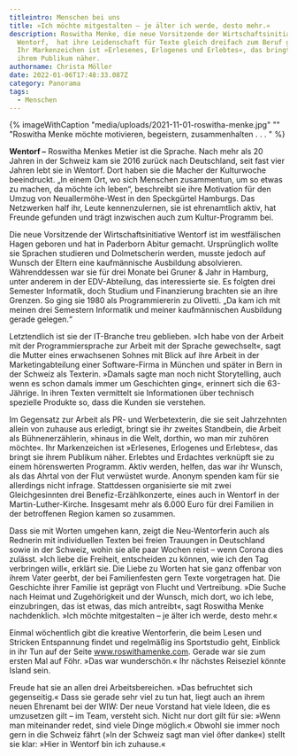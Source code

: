 ```yaml
---
titleintro: Menschen bei uns
title: »Ich möchte mitgestalten – je älter ich werde, desto mehr.«
description: Roswitha Menke, die neue Vorsitzende der Wirtschaftsinitiative
  Wentorf,  hat ihre Leidenschaft für Texte gleich dreifach zum Beruf gemacht.
  Ihr Markenzeichen ist »Erlesenes, Erlogenes und Erlebtes«, das bringt sie
  ihrem Publikum näher.
authorname: Christa Möller
date: 2022-01-06T17:48:33.087Z
category: Panorama
tags:
  - Menschen
---
```

{% imageWithCaption "media/uploads/2021-11-01-roswitha-menke.jpg" "" "Roswitha Menke möchte motivieren, begeistern, zusammenhalten . . .   " %}



**Wentorf –** Roswitha Menkes Metier ist die Sprache. Nach mehr als 20 Jahren in der Schweiz kam sie 2016 zurück nach Deutschland, seit fast vier Jahren lebt sie in Wentorf. Dort haben sie die Macher der Kulturwoche beeindruckt. „In einem Ort, wo sich Menschen zusammentun, um so etwas zu machen, da möchte ich leben“, beschreibt sie ihre Motivation für den Umzug von Neuallermöhe-West in den Speckgürtel Hamburgs. Das Netzwerken half ihr, Leute kennenzulernen, sie ist ehrenamtlich aktiv, hat Freunde gefunden und trägt inzwischen auch zum Kultur-Programm bei. 

Die neue Vorsitzende der Wirtschaftsinitiative Wentorf ist im westfälischen Hagen geboren und hat in Paderborn Abitur gemacht. Ursprünglich wollte sie Sprachen studieren und Dolmetscherin werden, musste jedoch auf Wunsch der Eltern eine kaufmännische Ausbildung absolvieren. Währenddessen war sie für drei Monate bei Gruner & Jahr in Hamburg, unter anderem in der EDV-Abteilung, das interessierte sie. Es folgten drei Semester Informatik, doch Studium und Finanzierung brachten sie an ihre Grenzen. So ging sie 1980 als Programmiererin zu Olivetti. „Da kam ich mit meinen drei Semestern Informatik und meiner kaufmännischen Ausbildung gerade gelegen.“ 

Letztendlich ist sie der IT-Branche treu geblieben. »Ich habe von der Arbeit mit der Programmiersprache zur Arbeit mit der Sprache gewechselt«, sagt die Mutter eines erwachsenen Sohnes mit Blick auf ihre Arbeit in der Marketingabteilung einer Software-Firma in München und später in Bern in der Schweiz als Texterin. »Damals sagte man noch nicht Storytelling, auch wenn es schon damals immer um Geschichten ging«, erinnert sich die 63-Jährige. In ihren Texten vermittelt sie Informationen über technisch spezielle Produkte so, dass die Kunden sie verstehen. 

Im Gegensatz zur Arbeit als PR- und Werbetexterin, die sie seit Jahrzehnten allein von zuhause aus erledigt, bringt sie ihr zweites Standbein, die Arbeit als Bühnenerzählerin, »hinaus in die Welt, dorthin, wo man mir zuhören möchte«. Ihr Markenzeichen ist »Erlesenes, Erlogenes und Erlebtes«, das bringt sie ihrem Publikum näher. Erlebtes und Erdachtes verknüpft sie zu einem hörenswerten Programm. Aktiv werden, helfen, das war ihr Wunsch, als das Ahrtal von der Flut verwüstet wurde. Anonym spenden kam für sie allerdings nicht infrage. Stattdessen organisierte sie mit zwei Gleichgesinnten drei Benefiz-Erzählkonzerte, eines auch in Wentorf in der Martin-Luther-Kirche. Insgesamt mehr als 6.000 Euro für drei Familien in der betroffenen Region kamen so zusammen. 

Dass sie mit Worten umgehen kann, zeigt die Neu-Wentorferin auch als Rednerin mit individuellen Texten bei freien Trauungen in Deutschland sowie in der Schweiz, wohin sie alle paar Wochen reist – wenn Corona dies zulässt. »Ich liebe die Freiheit, entscheiden zu können, wie ich den Tag verbringen will«, erklärt sie. Die Liebe zu Worten hat sie ganz offenbar von ihrem Vater geerbt, der bei Familienfesten gern Texte vorgetragen hat. Die Geschichte ihrer Familie ist geprägt von Flucht und Vertreibung. »Die Suche nach Heimat und Zugehörigkeit und der Wunsch, mich dort, wo ich lebe, einzubringen, das ist etwas, das mich antreibt«, sagt Roswitha Menke nachdenklich. »Ich möchte mitgestalten – je älter ich werde, desto mehr.«

Einmal wöchentlich gibt die kreative Wentorferin, die beim Lesen und Stricken Entspannung findet und regelmäßig ins Sportstudio geht, Einblick in ihr Tun auf der Seite www.roswithamenke.com. Gerade war sie zum ersten Mal auf Föhr. »Das war wunderschön.« Ihr nächstes Reiseziel könnte Island sein.

Freude hat sie an allen drei Arbeitsbereichen. »Das befruchtet sich gegenseitig.« Dass sie gerade sehr viel zu tun hat, liegt auch an ihrem neuen Ehrenamt bei der WIW: Der neue Vorstand hat viele Ideen, die es umzusetzen gilt – im Team, versteht sich. Nicht nur dort gilt für sie: »Wenn man miteinander redet, sind viele Dinge möglich.« Obwohl sie immer noch gern in die Schweiz fährt (»In der Schweiz sagt man viel öfter danke«) stellt sie klar: »Hier in Wentorf bin ich zuhause.«